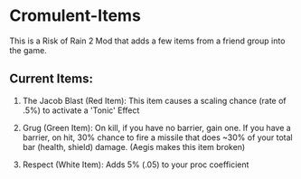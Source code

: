 # Cromulent-Items

This is a Risk of Rain 2 Mod that adds a few items from a friend group into the game.

## Current Items:
1. The Jacob Blast (Red Item): This item causes a scaling chance (rate of .5%) to activate a 'Tonic' Effect

2. Grug (Green Item): On kill, if you have no barrier, gain one. If you have a barrier, on hit, 30% chance to fire a missile that does ~30% of your total bar (health, shield) damage. (Aegis makes this item broken)

3. Respect (White Item): Adds 5% (.05) to your proc coefficient

